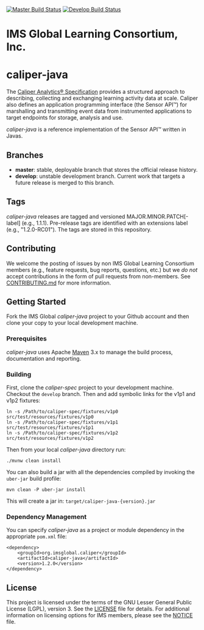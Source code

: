 [![Master Build Status](https://img.shields.io/travis/IMSGlobal/caliper-java.svg?label=master)](https://travis-ci.org/IMSGlobal/caliper-java)
[![Develop Build Status](https://img.shields.io/travis/IMSGlobal/caliper-java/develop.svg?label=develop)](https://travis-ci.org/IMSGlobal/caliper-java/develop)

# IMS Global Learning Consortium, Inc.

# caliper-java
The [Caliper Analytics® Specification](https://www.imsglobal.org/caliper/v1p1/caliper-spec-v1p1) 
provides a structured approach to describing, collecting and exchanging learning activity data at 
scale. Caliper also defines an application programming interface (the Sensor API™) for marshalling 
and transmitting event data from instrumented applications to target endpoints for storage, 
analysis and use.  

*caliper-java* is a reference implementation of the Sensor API™ written in Javas.

## Branches
* __master__: stable, deployable branch that stores the official release history.  
* __develop__: unstable development branch.  Current work that targets a future release is merged 
to this branch.

## Tags
*caliper-java* releases are tagged and versioned MAJOR.MINOR.PATCH\[-label\] (e.g., 1.1.1). 
Pre-release tags are identified with an extensions label (e.g., "1.2.0-RC01").  The tags are stored 
in this repository.

## Contributing
We welcome the posting of issues by non IMS Global Learning Consortium members (e.g., feature 
requests, bug reports, questions, etc.) but we *do not* accept contributions in the form of pull 
requests from non-members. See [CONTRIBUTING.md](./CONTRIBUTING.md) for more 
information.

## Getting Started
Fork the IMS Global *caliper-java* project to your Github account and then clone your copy to your 
local development machine.  

### Prerequisites
*caliper-java* uses Apache [Maven](https://maven.apache.org/) 3.x to manage the build process, 
documentation and reporting.

### Building
First, clone the *caliper-spec* project to your development machine. Checkout the `develop` branch. Then 
and add symbolic links for the v1p1 and v1p2 fixtures: 

```
ln -s /Path/to/caliper-spec/fixtures/v1p0 src/test/resources/fixtures/v1p0
ln -s /Path/to/caliper-spec/fixtures/v1p1 src/test/resources/fixtures/v1p1
ln -s /Path/to/caliper-spec/fixtures/v1p2 src/test/resources/fixtures/v1p2
``` 

Then from your local *caliper-java* directory run:

```
./mvnw clean install
```

You can also build a jar with all the dependencies compiled by invoking the `uber-jar` build 
profile:

```
mvn clean -P uber-jar install
```

This will create a jar in: `target/caliper-java-{version}.jar`

### Dependency Management
You can specify *caliper-java* as a project or module dependency in the appropriate `pom.xml` file:

```
<dependency>
    <groupId>org.imsglobal.caliper</groupId>
    <artifactId>caliper-java</artifactId>
    <version>1.2.0</version>
</dependency>
```  

## License
This project is licensed under the terms of the GNU Lesser General Public License (LGPL), version 3. 
See the [LICENSE](./LICENSE) file for details. For additional information on licensing options for 
IMS members, please see the [NOTICE](./NOTICE.md) file.
